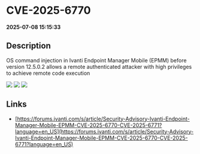 # CVE-2025-6770

**2025-07-08 15:15:33**

## Description
OS command injection in Ivanti Endpoint Manager Mobile (EPMM) before version 12.5.0.2 allows a remote authenticated attacker with high privileges to achieve remote code execution

![](https://img.shields.io/static/v1?label=Score&message=7.2&color=red)
![](https://img.shields.io/static/v1?label=Severity&message=HIGH&color=red)
![](https://img.shields.io/static/v1?label=CWE&message=RCE&color=green)

## Links
- [https://forums.ivanti.com/s/article/Security-Advisory-Ivanti-Endpoint-Manager-Mobile-EPMM-CVE-2025-6770-CVE-2025-6771?language=en_US](https://forums.ivanti.com/s/article/Security-Advisory-Ivanti-Endpoint-Manager-Mobile-EPMM-CVE-2025-6770-CVE-2025-6771?language=en_US)
